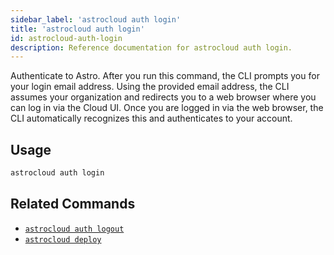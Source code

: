 ```yaml
---
sidebar_label: 'astrocloud auth login'
title: 'astrocloud auth login'
id: astrocloud-auth-login
description: Reference documentation for astrocloud auth login.
---
```


Authenticate to Astro. After you run this command, the CLI prompts you for your login email address. Using the provided email address, the CLI assumes your organization and redirects you to a web browser where you can log in via the Cloud UI. Once you are logged in via the web browser, the CLI automatically recognizes this and authenticates to your account.

## Usage

```sh
astrocloud auth login
```

## Related Commands

- [`astrocloud auth logout`](cli-reference/astrocloud-auth-logout.md)
- [`astrocloud deploy`](cli-reference/astrocloud-deploy.md)
